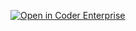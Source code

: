 [![Open in Coder Enterprise](https://cdn.coder.com/embed-button.svg)](https://demo.cdr.dev/environments/git?org=5e274cb6-8ad3877561fcf4c2c4a95f3e&image=5ebeec5a-f3a509b57c20dfd57ea2e4c7&tag=latest&service=gitlab&repo=git@gitlab.com:nathan15/coder-react.git)
